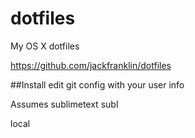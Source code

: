 dotfiles
========

My OS X dotfiles


https://github.com/jackfranklin/dotfiles

##Install
edit git config with your user info

Assumes sublimetext subl

local